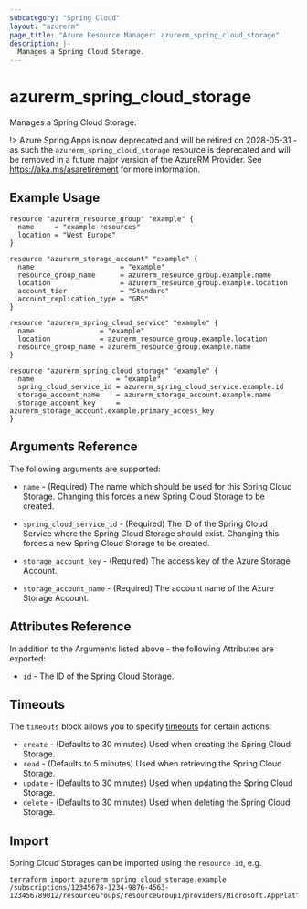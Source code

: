 ```yaml
---
subcategory: "Spring Cloud"
layout: "azurerm"
page_title: "Azure Resource Manager: azurerm_spring_cloud_storage"
description: |-
  Manages a Spring Cloud Storage.
---
```


# azurerm_spring_cloud_storage

Manages a Spring Cloud Storage.

!> Azure Spring Apps is now deprecated and will be retired on 2028-05-31 - as such the `azurerm_spring_cloud_storage` resource is deprecated and will be removed in a future major version of the AzureRM Provider. See https://aka.ms/asaretirement for more information.

## Example Usage

```hcl
resource "azurerm_resource_group" "example" {
  name     = "example-resources"
  location = "West Europe"
}

resource "azurerm_storage_account" "example" {
  name                     = "example"
  resource_group_name      = azurerm_resource_group.example.name
  location                 = azurerm_resource_group.example.location
  account_tier             = "Standard"
  account_replication_type = "GRS"
}

resource "azurerm_spring_cloud_service" "example" {
  name                = "example"
  location            = azurerm_resource_group.example.location
  resource_group_name = azurerm_resource_group.example.name
}

resource "azurerm_spring_cloud_storage" "example" {
  name                    = "example"
  spring_cloud_service_id = azurerm_spring_cloud_service.example.id
  storage_account_name    = azurerm_storage_account.example.name
  storage_account_key     = azurerm_storage_account.example.primary_access_key
}
```

## Arguments Reference

The following arguments are supported:

* `name` - (Required) The name which should be used for this Spring Cloud Storage. Changing this forces a new Spring Cloud Storage to be created.

* `spring_cloud_service_id` - (Required) The ID of the Spring Cloud Service where the Spring Cloud Storage should exist. Changing this forces a new Spring Cloud Storage to be created.

* `storage_account_key` - (Required) The access key of the Azure Storage Account.

* `storage_account_name` - (Required) The account name of the Azure Storage Account.

## Attributes Reference

In addition to the Arguments listed above - the following Attributes are exported:

* `id` - The ID of the Spring Cloud Storage.

## Timeouts

The `timeouts` block allows you to specify [timeouts](https://www.terraform.io/language/resources/syntax#operation-timeouts) for certain actions:

* `create` - (Defaults to 30 minutes) Used when creating the Spring Cloud Storage.
* `read` - (Defaults to 5 minutes) Used when retrieving the Spring Cloud Storage.
* `update` - (Defaults to 30 minutes) Used when updating the Spring Cloud Storage.
* `delete` - (Defaults to 30 minutes) Used when deleting the Spring Cloud Storage.

## Import

Spring Cloud Storages can be imported using the `resource id`, e.g.

```shell
terraform import azurerm_spring_cloud_storage.example /subscriptions/12345678-1234-9876-4563-123456789012/resourceGroups/resourceGroup1/providers/Microsoft.AppPlatform/spring/service1/storages/storage1
```
